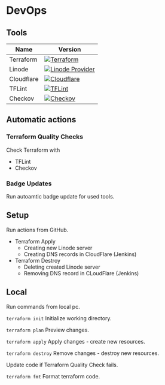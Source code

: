 # DevOps

## Tools
| Name       | Version                                                                                                                                                                     |
|------------|-----------------------------------------------------------------------------------------------------------------------------------------------------------------------------|
| Terraform  | [![Terraform](https://img.shields.io/badge/Terraform-1.12.2-623CE4?logo=terraform)](https://www.terraform.io/)                                                              |
| Linode     | [![Linode Provider](https://img.shields.io/badge/Linode%20Provider-3.5.0-00ADEF?logo=akamai&logoColor=white)](https://registry.terraform.io/providers/linode/linode/latest) |
| Cloudflare | [![Cloudflare](https://img.shields.io/badge/Cloudflare%20Provider-5.11.0-F38020?logo=cloudflare)](https://registry.terraform.io/providers/cloudflare/cloudflare/latest)     |
| TFLint     | [![TFLint](https://img.shields.io/badge/TFLint-0.59.1-4F5D95?logo=terraform&logoColor=white)](https://github.com/terraform-linters/tflint)                                  |
| Checkov    | [![Checkov](https://img.shields.io/badge/Checkov-3.2.488-0C0C0C?logo=bridgecrew&logoColor=white)](https://www.checkov.io/)                                                  |

## Automatic actions
### Terraform Quality Checks
Check Terraform with
- TFLint
- Checkov

### Badge Updates
Run autoamtic badge update for used tools.

## Setup
Run actions from GitHub.
- Terraform Apply
  - Creating new Linode server
  - Creating DNS records in CloudFlare (Jenkins)
- Terraform Destroy
  - Deleting created Linode server
  - Removing DNS record in CLoudFlare (Jenkins)
 
## Local

Run commands from local pc.

`terraform init` Initialize working directory.

`terraform plan` Preview changes.

`terraform apply` Apply changes - create new resources.

`terraform destroy` Remove changes - destroy new resources.

Update code if Terraform Quality Check fails.

`terraform fmt` Format terraform code.

